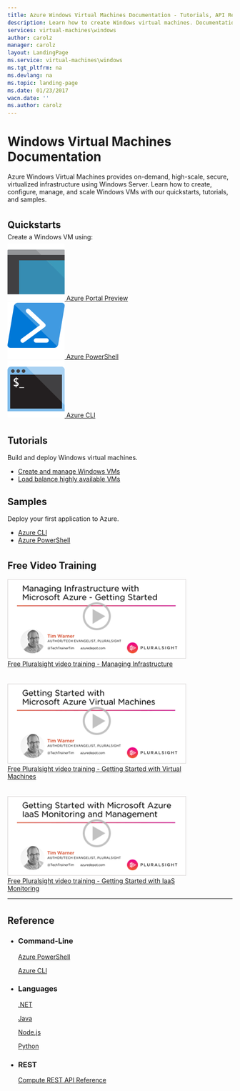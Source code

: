 ```yaml
---
title: Azure Windows Virtual Machines Documentation - Tutorials, API Reference | Azure
description: Learn how to create Windows virtual machines. Documentation helps you plan, deploy, and manage a virtual machine computing environment in the cloud.
services: virtual-machines\windows
author: carolz
manager: carolz
layout: LandingPage
ms.service: virtual-machines\windows
ms.tgt_pltfrm: na
ms.devlang: na
ms.topic: landing-page
ms.date: 01/23/2017
wacn.date: ''
ms.author: carolz
---
```

<div class="content">
    <h1>Windows Virtual Machines Documentation</h1>
    <p style="padding-bottom: 0px; max-width: 1050px;">Azure Windows Virtual Machines provides on-demand, high-scale, secure, virtualized infrastructure using Windows Server. Learn how to create, configure, manage, and scale Windows VMs with our quickstarts, tutorials, and samples.</p>
<h2 style="margin-top: 36px; margin-bottom: 0px;">Quickstarts</h2>
<p style="margin-top: 6px; margin-bottom: 6px;">Create a Windows VM using:</p>
<div class="ico48Case">
    <div class="ico48Link">
        <a href="/azure/virtual-machines/virtual-machines-windows-quick-create-portal?toc=%2fazure%2fvirtual-machines%2fwindows%2ftoc.json">
        <img src="media/index/portal.svg" alt="">
            <span>Azure Portal Preview</span>
        </a>
    </div>
    <div class="ico48Link">
        <a href="/azure/virtual-machines/virtual-machines-windows-quick-create-powershell?toc=%2fazure%2fvirtual-machines%2fwindows%2ftoc.json">
            <img src="media/index/logo_powershell.svg" alt="">
            <span>Azure PowerShell</span>
        </a>
    </div>
    <div class="ico48Link">
        <a href="/azure/virtual-machines/virtual-machines-windows-quick-create-cli?toc=%2fazure%2fvirtual-machines%2fwindows%2ftoc.json">
            <img src="media/index/cli.svg" alt="">
            <span>Azure CLI</span>
        </a>
    </div>
</div>
<div class="columnHolder">
    <div class="column50">
        <h2 style="margin-top: 36px">Tutorials</h2>
        <p>Build and deploy Windows virtual machines.</p>
        <ul class="spaced">
            <li><a href="/azure/virtual-machines/virtual-machines-windows-tutorial-manage-vm?toc=%2fazure%2fvirtual-machines%2fwindows%2ftoc.json">Create and manage Windows VMs</a></li>
            <li><a href="/azure/virtual-machines/virtual-machines-windows-load-balanced-iis-tutorial?toc=%2fazure%2fvirtual-machines%2fwindows%2ftoc.json">Load balance highly available VMs</a></li>
        </ul>
        <h2>Samples</h2>
        <p>Deploy your first application to Azure.</p>
        <ul class="spaced">
            <li><a href="/azure/virtual-machines/virtual-machines-windows-cli-samples?toc=%2fazure%2fvirtual-machines%2fwindows%2ftoc.json">Azure CLI</a></li>
            <li><a href="/azure/virtual-machines/virtual-machines-windows-powershell-samples?toc=%2fazure%2fvirtual-machines%2fwindows%2ftoc.json">Azure PowerShell</a></li>
        </ul>
    </div>
    <div class="column50" style="max-width: 400px">
        <h2 style="margin-top: 36px">Free Video Training</h2>
        <a href="https://www.pluralsight.com/courses/managing-infrastructure-microsoft-azure-getting-started?twoid=d6abac77-7dcc-4d33-9e03-f85e78989f02">
            <img src="media/index/video-training-infrastructure.png" width="400" alt="" />
            <p style="margin-top: 0px">Free Pluralsight video training - Managing Infrastructure</a></p>
            <p style="margin-top: 36px"></p>
                <a href="https://www.pluralsight.com/courses/azure-vms-getting-started?twoid=d6abac77-7dcc-4d33-9e03-f85e78989f02">
            <img src="media/index/video-training-vms.png" width="400" alt="" />
            <p style="margin-top: 0px">Free Pluralsight video training - Getting Started with Virtual Machines</a></p>
        <p style="margin-top: 36px"></p>
        <a href="https://www.pluralsight.com/courses/azure-iaas-monitoring-management-getting-started?twoid=d6abac77-7dcc-4d33-9e03-f85e78989f02">
            <img src="media/index/video-training-iaas-monitoring.png" width="400" alt="" />
            <p style="margin-top: 0px">Free Pluralsight video training - Getting Started with IaaS Monitoring</a></p>
    </div>
</div>
<hr />
<h2 style="margin-top: 36px">Reference</h2>
<ul class="panelContent cardsW">
    <li>
        <div class="cardSize">
            <div class="cardPadding">
                <div class="card">
                    <div class="cardText">
                        <h3>Command-Line</h3>
                        <p><a href="https://docs.microsoft.com/powershell/azureps-cmdlets-docs">Azure PowerShell</a></p>
                        <p><a href="https://docs.microsoft.com/cli/azure/vm">Azure CLI</a></p>
                    </div>
                </div>
            </div>
        </div>
    </li>
    <li>
        <div class="cardSize">
            <div class="cardPadding">
                <div class="card">
                    <div class="cardText">
                        <h3>Languages</h3>
                        <p><a href="/dotnet/api/microsoft.azure.management.compute">.NET</a></p>
                        <p><a href="/java/api">Java</a></p>
                        <p><a href="https://www.azure.cn/develop/nodejs/#azure-sdk">Node​.js</a></p>
                        <p><a href="http://azure-sdk-for-python.readthedocs.io/en/latest/ref/azure.mgmt.compute.html">Python</a></p>
                    </div>
                </div>
            </div>
        </div>
    </li>
    <li>
        <div class="cardSize">
            <div class="cardPadding">
                <div class="card">
                    <div class="cardText">
                        <h3>REST</h3>
                        <p><a href="https://docs.microsoft.com/rest/api/compute">Compute REST API Reference</a></p>
                    </div>
                </div>
            </div>
        </div>
    </li>
</ul>
</div>